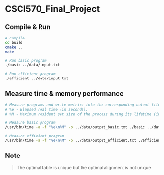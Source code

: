 # CSCI570_Final_Project

## Compile & Run
```bash
# Compile
cd build  
cmake ..  
make  

# Run basic program
./basic ../data/input.txt

# Run efficient program
./efficient ../data/input.txt
```
## Measure time & memory performance
```bash
# Measure programs and write metrics into the corresponding output files
# %e - Elapsed real time (in seconds).
# %M - Maximum resident set size of the process during its lifetime (in Kbytes).

# Measure basic program
/usr/bin/time -a -f "%e\n%M" -o ../data/output_basic.txt ./basic ../data/input.txt

# Measure efficient program
/usr/bin/time -a -f "%e\n%M" -o ../data/output_efficient.txt ./efficient ../data/input.txt
```

## Note  
> The optimal table is unique but the optimal alignment is not unique

